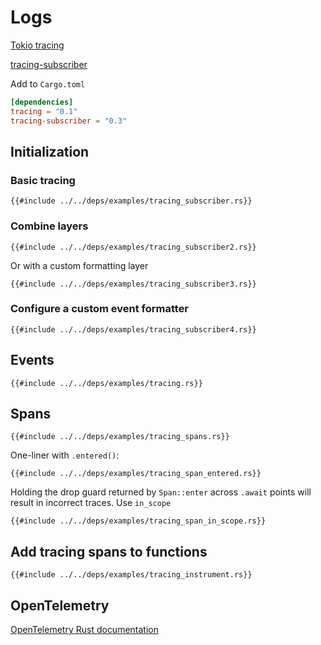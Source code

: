 # Logs

[Tokio tracing]( https://github.com/tokio-rs/tracing )

[tracing-subscriber]( https://crates.io/crates/tracing-subscriber )

Add to `Cargo.toml`

```toml
[dependencies]
tracing = "0.1"
tracing-subscriber = "0.3"
```

## Initialization

### Basic tracing

```rust,editable,ignore,noplayground
{{#include ../../deps/examples/tracing_subscriber.rs}}
```

### Combine layers

```rust,editable,ignore,noplayground
{{#include ../../deps/examples/tracing_subscriber2.rs}}
```

Or with a custom formatting layer

```rust,editable,ignore,noplayground
{{#include ../../deps/examples/tracing_subscriber3.rs}}
```

### Configure a custom event formatter

```rust,editable,ignore,noplayground
{{#include ../../deps/examples/tracing_subscriber4.rs}}
```

## Events

```rust,editable,ignore,mdbook-runnable
{{#include ../../deps/examples/tracing.rs}}
```

## Spans

```rust,editable,ignore,mdbook-runnable
{{#include ../../deps/examples/tracing_spans.rs}}
```

One-liner with `.entered()`:

```rust,editable,ignore,mdbook-runnable
{{#include ../../deps/examples/tracing_span_entered.rs}}
```

Holding the drop guard returned by `Span::enter` across `.await` points will result in incorrect traces. Use `in_scope`

```rust,editable,ignore,mdbook-runnable
{{#include ../../deps/examples/tracing_span_in_scope.rs}}
```

## Add tracing spans to functions

```rust,editable,ignore,mdbook-runnable
{{#include ../../deps/examples/tracing_instrument.rs}}
```

## OpenTelemetry

[OpenTelemetry Rust documentation]( https://opentelemetry.io/docs/instrumentation/rust/ )
